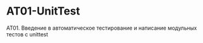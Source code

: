 # AT01-UnitTest
 AT01. Введение в автоматическое тестирование и написание модульных тестов с unittest
